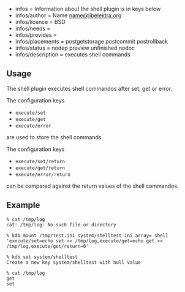 - infos = Information about the shell plugin is in keys below
- infos/author = Name <name@libelektra.org>
- infos/licence = BSD
- infos/needs =
- infos/provides =
- infos/placements = postgetstorage postcommit postrollback
- infos/status = nodep preview unfinished nodoc
- infos/description = executes shell commands

## Usage ##

The shell plugin executes shell commandos after set, get or error.

The configuration keys

* `execute/set`
* `execute/get`
* `execute/error`

are used to store the shell commands.

The configuration keys

* `execute/set/return`
* `execute/get/return`
* `execute/error/return`

can be compared against the return values of the shell commandos.

## Example ##

    % cat /tmp/log
    cat: /tmp/log: No such file or directory

    % kdb mount /tmp/test.ini system/shelltest ini array= shell 'execute/set=echo set >> /tmp/log,execute/get=echo get >> /tmp/log,execute/get/return=0'

    % kdb set system/shelltest
    Create a new key system/shelltest with null value

    % cat /tmp/log
    get
    set

